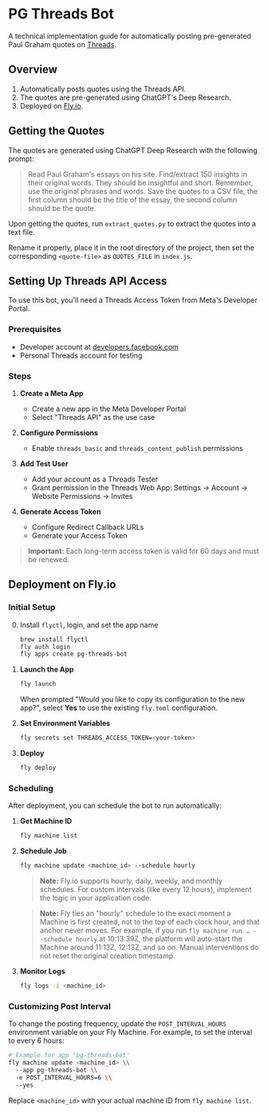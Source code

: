 # PG Threads Bot

A technical implementation guide for automatically posting pre-generated Paul Graham quotes on [Threads](https://www.threads.com).

## Overview
1. Automatically posts quotes using the Threads API.
2. The quotes are pre-generated using ChatGPT's Deep Research.
3. Deployed on [Fly.io](https://fly.io).

## Getting the Quotes

The quotes are generated using ChatGPT Deep Research with the following prompt:

> Read Paul Graham's essays on his site. Find/extract 150 insights in their original words. They should be insightful and short. Remember, use the original phrases and words. Save the quotes to a CSV file, the first column should be the title of the essay, the second column should be the quote.

Upon getting the quotes, run `extract_quotes.py` to extract the quotes into a text file.

Rename it properly, place it in the root directory of the project, then set the corresponding `<quote-file>` as `QUOTES_FILE` in `index.js`.

## Setting Up Threads API Access

To use this bot, you'll need a Threads Access Token from Meta's Developer Portal.

### Prerequisites

- Developer account at [developers.facebook.com](https://developers.facebook.com)
- Personal Threads account for testing

### Steps

1. **Create a Meta App**
   - Create a new app in the Meta Developer Portal
   - Select "Threads API" as the use case

2. **Configure Permissions**
   - Enable `threads_basic` and `threads_content_publish` permissions

3. **Add Test User**
   - Add your account as a Threads Tester
   - Grant permission in the Threads Web App: Settings → Account → Website Permissions → Invites

4. **Generate Access Token**
   - Configure Redirect Callback URLs
   - Generate your Access Token

> **Important:** Each long-term access token is valid for 60 days and must be renewed.

## Deployment on Fly.io

### Initial Setup

0. Install `flyctl`, login, and set the app name
   ```bash
   brew install flyctl
   fly auth login
   fly apps create pg-threads-bot
   ```

1. **Launch the App**
   ```bash
   fly launch
   ```
   When prompted "Would you like to copy its configuration to the new app?", select **Yes** to use the existing `fly.toml` configuration.

2. **Set Environment Variables**
   ```bash
   fly secrets set THREADS_ACCESS_TOKEN=<your-token>
   ```

3. **Deploy**
   ```bash
   fly deploy
   ```

### Scheduling

After deployment, you can schedule the bot to run automatically:

1. **Get Machine ID**
   ```bash
   fly machine list
   ```

2. **Schedule Job**
   ```bash
   fly machine update <machine_id> --schedule hourly
   ```

   > **Note:** Fly.io supports hourly, daily, weekly, and monthly schedules. For custom intervals (like every 12 hours), implement the logic in your application code.

   > **Note:** Fly ties an "hourly" schedule to the exact moment a Machine is first created, not to the top of each clock hour, and that anchor never moves. For example, if you run `fly machine run … --schedule hourly` at 10:13:39Z, the platform will auto-start the Machine around 11:13Z, 12:13Z, and so on. Manual interventions do not reset the original creation timestamp.

3. **Monitor Logs**
   ```bash
   fly logs -i <machine_id>
   ```

### Customizing Post Interval

To change the posting frequency, update the `POST_INTERVAL_HOURS` environment variable on your Fly Machine. For example, to set the interval to every 6 hours:

```bash
# Example for app 'pg-threads-bot'
fly machine update <machine_id> \\
  --app pg-threads-bot \\
  -e POST_INTERVAL_HOURS=6 \\
  --yes
```

Replace `<machine_id>` with your actual machine ID from `fly machine list`.